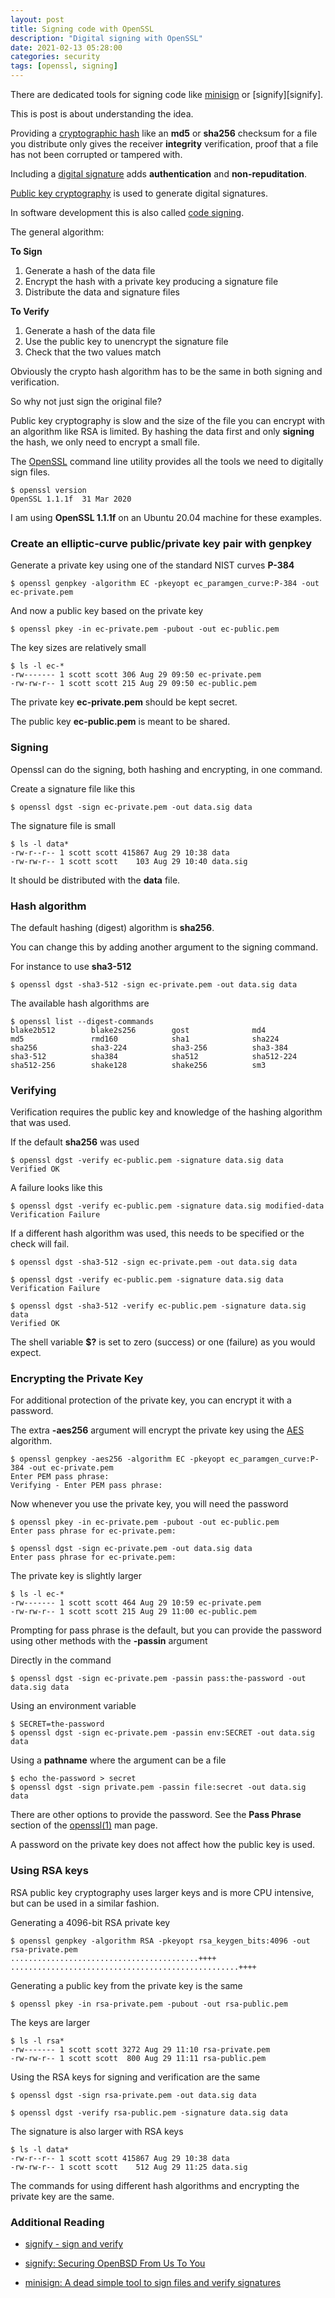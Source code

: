 ```yaml
---
layout: post
title: Signing code with OpenSSL
description: "Digital signing with OpenSSL"
date: 2021-02-13 05:28:00
categories: security
tags: [openssl, signing]
---
```


There are dedicated tools for signing code like [minisign][minisign] or [signify][signify].

This is post is about understanding the idea.
  
Providing a [cryptographic hash][crypto-hash] like an **md5** or **sha256** checksum for a file you distribute only gives the receiver **integrity** verification, proof that a file has not been corrupted or tampered with.

Including a [digital signature][digital-sig] adds **authentication** and **non-repuditation**.

[Public key cryptography][pub-key-crypto] is used to generate digital signatures.

In software development this is also called [code signing][code-signing].

The general algorithm:

**To Sign**

1. Generate a hash of the data file
2. Encrypt the hash with a private key producing a signature file
3. Distribute the data and signature files

**To Verify**

1. Generate a hash of the data file
2. Use the public key to unencrypt the signature file
3. Check that the two values match

Obviously the crypto hash algorithm has to be the same in both signing and verification.

So why not just sign the original file?

Public key cryptography is slow and the size of the file you can encrypt with an algorithm like RSA is limited. By hashing the data first and only **signing** the hash, we only need to encrypt a small file.

The [OpenSSL][openssl] command line utility provides all the tools we need to digitally sign files.

    $ openssl version
    OpenSSL 1.1.1f  31 Mar 2020

I am using **OpenSSL 1.1.1f** on an Ubuntu 20.04 machine for these examples.

### Create an elliptic-curve public/private key pair with genpkey

Generate a private key using one of the standard NIST curves **P-384**

    $ openssl genpkey -algorithm EC -pkeyopt ec_paramgen_curve:P-384 -out ec-private.pem

And now a public key based on the private key

    $ openssl pkey -in ec-private.pem -pubout -out ec-public.pem

The key sizes are relatively small

    $ ls -l ec-*
    -rw------- 1 scott scott 306 Aug 29 09:50 ec-private.pem
    -rw-rw-r-- 1 scott scott 215 Aug 29 09:50 ec-public.pem


The private key **ec-private.pem** should be kept secret.

The public key **ec-public.pem** is meant to be shared.

### Signing

Openssl can do the signing, both hashing and encrypting, in one command.

Create a signature file like this

    $ openssl dgst -sign ec-private.pem -out data.sig data

The signature file is small

    $ ls -l data*
    -rw-r--r-- 1 scott scott 415867 Aug 29 10:38 data
    -rw-rw-r-- 1 scott scott    103 Aug 29 10:40 data.sig

It should be distributed with the **data** file.

### Hash algorithm

The default hashing (digest) algorithm is **sha256**.

You can change this by adding another argument to the signing command.

For instance to use **sha3-512**

    $ openssl dgst -sha3-512 -sign ec-private.pem -out data.sig data

The available hash algorithms are

    $ openssl list --digest-commands
    blake2b512        blake2s256        gost              md4
    md5               rmd160            sha1              sha224
    sha256            sha3-224          sha3-256          sha3-384
    sha3-512          sha384            sha512            sha512-224
    sha512-256        shake128          shake256          sm3


### Verifying

Verification requires the public key and knowledge of the hashing algorithm that was used.

If the default **sha256** was used

    $ openssl dgst -verify ec-public.pem -signature data.sig data
    Verified OK

A failure looks like this

    $ openssl dgst -verify ec-public.pem -signature data.sig modified-data
    Verification Failure


If a different hash algorithm was used, this needs to be specified or the check will fail.

    $ openssl dgst -sha3-512 -sign ec-private.pem -out data.sig data

    $ openssl dgst -verify ec-public.pem -signature data.sig data
    Verification Failure

    $ openssl dgst -sha3-512 -verify ec-public.pem -signature data.sig data
    Verified OK

The shell variable **$?** is set to zero (success) or one (failure) as you would expect.

### Encrypting the Private Key

For additional protection of the private key, you can encrypt it with a password.

The extra **-aes256** argument will encrypt the private key using the [AES][aes] algorithm.

    $ openssl genpkey -aes256 -algorithm EC -pkeyopt ec_paramgen_curve:P-384 -out ec-private.pem
    Enter PEM pass phrase:
    Verifying - Enter PEM pass phrase:

Now whenever you use the private key, you will need the password

    $ openssl pkey -in ec-private.pem -pubout -out ec-public.pem
    Enter pass phrase for ec-private.pem:

    $ openssl dgst -sign ec-private.pem -out data.sig data
    Enter pass phrase for ec-private.pem:

The private key is slightly larger

    $ ls -l ec-*
    -rw------- 1 scott scott 464 Aug 29 10:59 ec-private.pem
    -rw-rw-r-- 1 scott scott 215 Aug 29 11:00 ec-public.pem

Prompting for pass phrase is the default, but you can provide the password using other methods with the **-passin** argument

Directly in the command

    $ openssl dgst -sign ec-private.pem -passin pass:the-password -out data.sig data

Using an environment variable

    $ SECRET=the-password
    $ openssl dgst -sign ec-private.pem -passin env:SECRET -out data.sig data

Using a **pathname** where the argument can be a file

    $ echo the-password > secret
    $ openssl dgst -sign private.pem -passin file:secret -out data.sig data

There are other options to provide the password. See the **Pass Phrase** section of the [openssl(1)][openssl-man] man page.

A password on the private key does not affect how the public key is used.

### Using RSA keys

RSA public key cryptography uses larger keys and is more CPU intensive, but can be used in a similar fashion.

Generating a 4096-bit RSA private key

    $ openssl genpkey -algorithm RSA -pkeyopt rsa_keygen_bits:4096 -out rsa-private.pem
    ..........................................++++
    ...................................................++++

Generating a public key from the private key is the same

    $ openssl pkey -in rsa-private.pem -pubout -out rsa-public.pem

The keys are larger

    $ ls -l rsa*
    -rw------- 1 scott scott 3272 Aug 29 11:10 rsa-private.pem
    -rw-rw-r-- 1 scott scott  800 Aug 29 11:11 rsa-public.pem

Using the RSA keys for signing and verification are the same

    $ openssl dgst -sign rsa-private.pem -out data.sig data

    $ openssl dgst -verify rsa-public.pem -signature data.sig data

The signature is also larger with RSA keys

    $ ls -l data*
    -rw-r--r-- 1 scott scott 415867 Aug 29 10:38 data
    -rw-rw-r-- 1 scott scott    512 Aug 29 11:25 data.sig

The commands for using different hash algorithms and encrypting the private key are the same.

### Additional Reading

* [signify - sign and verify][tedu-signify]

* [signify: Securing OpenBSD From Us To You][bsdcan-signify]

* [minisign: A dead simple tool to sign files and verify signatures][minisign]


[crypto-hash]: https://en.wikipedia.org/wiki/Cryptographic_hash_function
[digital-sig]: https://en.wikipedia.org/wiki/Digital_signature
[pub-key-crypto]: https://en.wikipedia.org/wiki/Public-key_cryptography
[openssl]: https://www.openssl.org/
[aes]: https://en.wikipedia.org/wiki/Advanced_Encryption_Standard
[openssl-man]: https://linux.die.net/man/1/openssl
[code-signing]: https://en.wikipedia.org/wiki/Code_signing
[tedu-signify]: https://flak.tedunangst.com/post/signify
[bsdcan-signify]: http://www.openbsd.org/papers/bsdcan-signify.html
[minisign]: https://jedisct1.github.io/minisign/

